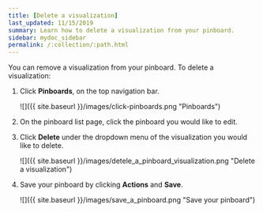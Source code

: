 ```yaml
---
title: [Delete a visualization]
last_updated: 11/15/2019
summary: Learn how to delete a visualization from your pinboard.
sidebar: mydoc_sidebar
permalink: /:collection/:path.html
---
```

You can remove a visualization from your pinboard. To delete a visualization:

1. Click **Pinboards**, on the top navigation bar.

     ![]({{ site.baseurl }}/images/click-pinboards.png "Pinboards")

2. On the pinboard list page, click the pinboard you would like to edit.
3. Click **Delete** under the dropdown menu of the visualization you would like to delete.

     ![]({{ site.baseurl }}/images/detele_a_pinboard_visualization.png "Delete a visualization")

4. Save your pinboard by clicking **Actions** and **Save**.

     ![]({{ site.baseurl }}/images/save_a_pinboard.png "Save your pinboard")

